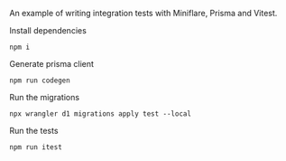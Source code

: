 An example of writing integration tests with Miniflare, Prisma and Vitest.

Install dependencies
```
npm i
```

Generate prisma client
```
npm run codegen
```

Run the migrations
```
npx wrangler d1 migrations apply test --local
```

Run the tests
```
npm run itest
```
